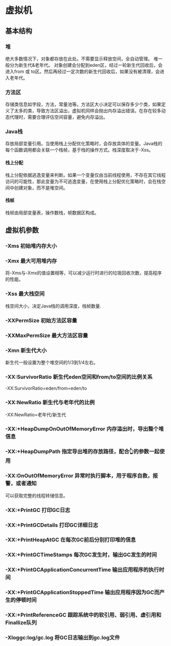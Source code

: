 # 虚拟机
## 基本结构
### 堆
绝大多数情况下，对象都存放在此处。不需要显示释放空间，全自动管理。
堆一般分为新生代&老年代。
对象创建会分配到eden区，经过一轮新生代回收后，会进入from 或 to区。然后再经过一定次数的新生代回收后，如果没有被清理，会进入老年代。
### 方法区
存储类信息如字段，方法，常量池等。方法区大小决定可以保存多少个类，如果定义了太多的类，导致方法区溢出，虚拟机同样会抛出内存溢出错误。在存在较多动态代理时，需要合理评估空间容量，避免内存溢出。
### Java栈
存放局部变量引用。当使用栈上分配优化策略时，会存放具体的变量。Java栈的每个函数调用都会关联一个栈帧，基于栈的操作方式。栈深度取决于-Xss。
#### 栈上分配
栈上分配依据逃逸变量来判断。如果一个变量仅由当前线程使用，不存在其它线程访问的可能性，那此变量为不可逃逸变量，在使用栈上分配优化策略时，会在栈空间中创建对象，而不是堆空间。
#### 栈帧
栈帧由局部变量表，操作数栈，帧数据区构成。
## 虚拟机参数
### -Xms    初始堆内存大小
### -Xmx    最大可用堆内存
将-Xms与-Xmx的值设置相等，可以减少运行时进行的垃圾回收次数，提高程序的性能。
### -Xss    最大栈空间
栈空间大小，决定Java栈的调用深度，栈帧数量.
### -XXPermSize 初始方法区容量
### -XXMaxPermSize  最大方法区容量
### -Xmn    新生代大小
新生代一般设置为整个堆空间的1/3到1/4左右。
### -XX:SurvivorRatio   新生代eden空间和from/to空间的比例关系
-XX:SurvivorRatio=eden/from=eden/to
### -XX:NewRatio    新生代与老年代的比例
-XX:NewRatio=老年代/新生代
### -XX:+HeapDumpOnOutOfMemoryError 内存溢出时，导出整个堆信息
### -XX:+HeapDumpPath   指定导出堆的存放路径，配合👆的参数一起使用
### -XX:OnOutOfMemoryError  异常时执行脚本，用于程序自救，报警，或者通知
可以获取完整的线程转储信息。
### -XX:+PrintGC    打印GC日志
### -XX:+PrintGCDetails 打印GC详细日志
### -XX:+PrintHeapAtGC  在每次GC前后分别打印堆的信息
### -XX:+PrintGCTimeStamps  每次GC发生时，输出GC发生的时间
### -XX:+PrintGCApplicationConcurrentTime   输出应用程序的执行时间
### -XX:+PrintGCApplicationStoppedTime  输出应用程序因为GC而产生的停顿时间
### -XX:+PrintReferenceGC   跟踪系统中的软引用、弱引用、虚引用和Finallize队列
### -Xloggc:log/gc.log   将GC日志输出到gc.log文件